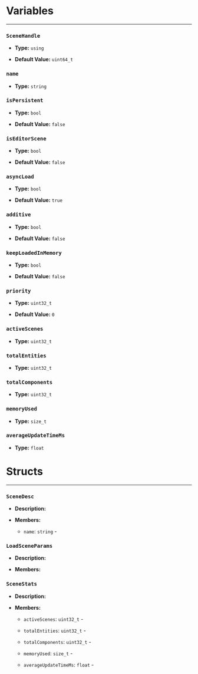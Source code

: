 
# Variables
---

### `SceneHandle`

- **Type:** `using`

- **Default Value:** `uint64_t`



### `name`

- **Type:** `string`



### `isPersistent`

- **Type:** `bool`

- **Default Value:** `false`



### `isEditorScene`

- **Type:** `bool`

- **Default Value:** `false`



### `asyncLoad`

- **Type:** `bool`

- **Default Value:** `true`



### `additive`

- **Type:** `bool`

- **Default Value:** `false`



### `keepLoadedInMemory`

- **Type:** `bool`

- **Default Value:** `false`



### `priority`

- **Type:** `uint32_t`

- **Default Value:** `0`



### `activeScenes`

- **Type:** `uint32_t`



### `totalEntities`

- **Type:** `uint32_t`



### `totalComponents`

- **Type:** `uint32_t`



### `memoryUsed`

- **Type:** `size_t`



### `averageUpdateTimeMs`

- **Type:** `float`




# Structs
---

### `SceneDesc`

- **Description:** 

- **Members:**

  - `name`: `string` - 



### `LoadSceneParams`

- **Description:** 

- **Members:**



### `SceneStats`

- **Description:** 

- **Members:**

  - `activeScenes`: `uint32_t` - 

  - `totalEntities`: `uint32_t` - 

  - `totalComponents`: `uint32_t` - 

  - `memoryUsed`: `size_t` - 

  - `averageUpdateTimeMs`: `float` - 


